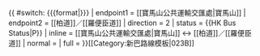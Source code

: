 {{ #switch: {{{format|}}}
  | endpoint1 = [[寶馬山公共運輸交匯處|寶馬山]] 
  | endpoint2 = [[柏道]]／[[羅便臣道]]
  | direction = 2
  | status = {{HK Bus Status|P}}
  | inline = [[寶馬山公共運輸交匯處|寶馬山]] ↔ [[柏道]]／[[羅便臣道]]
  | normal =
  | full =
}}<noinclude>[[Category:新巴路線模板|023B]]</noinclude>